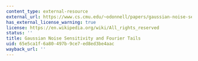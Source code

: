 ```yaml
---
content_type: external-resource
external_url: https://www.cs.cmu.edu/~odonnell/papers/gaussian-noise-sensitivity.pdf
has_external_license_warning: true
license: https://en.wikipedia.org/wiki/All_rights_reserved
status: ''
title: Gaussian Noise Sensitivity and Fourier Tails
uid: 65e5ca1f-6a80-497b-9ce7-ed8ed3be4aac
wayback_url: ''
---
```

